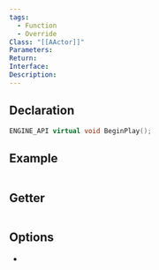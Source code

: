 ```yaml
---
tags:
  - Function
  - Override
Class: "[[AActor]]"
Parameters: 
Return: 
Interface: 
Description:
---
```


## Declaration

```cpp
ENGINE_API virtual void BeginPlay();
```

## Example

```cpp
```

## Getter

```cpp
```

## Options
- 